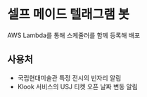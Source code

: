 # 셀프 메이드 텔래그램 봇

AWS Lambda를 통해 스케줄러를 함께 등록해 배포

## 사용처

- 국립현대미술관 특정 전시의 빈자리 알림
- Klook 서비스의 USJ 티켓 오픈 날짜 변동 알림

